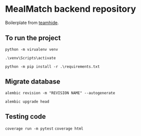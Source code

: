 # MealMatch backend repository

Boilerplate from [teamhide](https://github.com/teamhide/fastapi-boilerplate).

## To run the project

`python -m virualenv venv`

`.\venv\Scripts\activate`

`python -m pip install -r .\requirements.txt`

## Migrate database

`alembic revision -m "REVISION NAME" --autogenerate`

`alembic upgrade head`

## Testing code

`coverage run -m pytest`
`coverage html`
